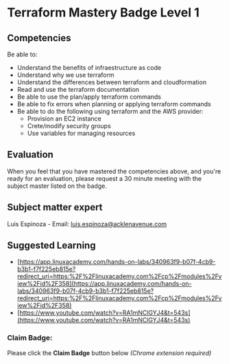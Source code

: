 # Terraform Mastery Badge Level 1

## Competencies
Be able to:
 - Understand the benefits of infraestructure as code
 - Understand why we use terraform
 - Understand the differences between terraform and cloudformation
 - Read and use the terraform documentation   
 - Be able to use the plan/apply terraform commands
 - Be able to fix errors when planning or applying terraform commands
 - Be able to do the following using terraform and the AWS provider:
    - Provision an EC2 instance
    - Crete/modify security groups
    - Use variables for managing resources


## Evaluation
When you feel that you have mastered the competencies above, and you're ready for an evaluation, please request a 30 minute meeting with the subject master listed on the badge.

## Subject matter expert
Luis Espinoza - Email: luis.espinoza@acklenavenue.com

## Suggested Learning
- [https://app.linuxacademy.com/hands-on-labs/340963f9-b07f-4cb9-b3b1-f7f225eb815e?redirect_uri=https:%2F%2Flinuxacademy.com%2Fcp%2Fmodules%2Fview%2Fid%2F358](https://app.linuxacademy.com/hands-on-labs/340963f9-b07f-4cb9-b3b1-f7f225eb815e?redirect_uri=https:%2F%2Flinuxacademy.com%2Fcp%2Fmodules%2Fview%2Fid%2F358)
- [https://www.youtube.com/watch?v=RA1mNClGYJ4&t=543s](https://www.youtube.com/watch?v=RA1mNClGYJ4&t=543s)

### Claim Badge:
Please click the **Claim Badge** button below *(Chrome extension required)*
